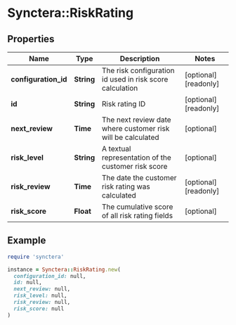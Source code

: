 # Synctera::RiskRating

## Properties

| Name | Type | Description | Notes |
| ---- | ---- | ----------- | ----- |
| **configuration_id** | **String** | The risk configuration id used in risk score calculation | [optional][readonly] |
| **id** | **String** | Risk rating ID | [optional][readonly] |
| **next_review** | **Time** | The next review date where customer risk will be calculated | [optional] |
| **risk_level** | **String** | A textual representation of the customer risk score | [optional] |
| **risk_review** | **Time** | The date the customer risk rating was calculated | [optional][readonly] |
| **risk_score** | **Float** | The cumulative score of all risk rating fields | [optional] |

## Example

```ruby
require 'synctera'

instance = Synctera::RiskRating.new(
  configuration_id: null,
  id: null,
  next_review: null,
  risk_level: null,
  risk_review: null,
  risk_score: null
)
```


